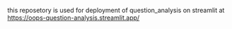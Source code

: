 this reposetory is used for deployment of question_analysis on streamlit at
https://oops-question-analysis.streamlit.app/
